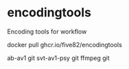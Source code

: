# encodingtools
Encoding tools for workflow

docker pull ghcr.io/five82/encodingtools

ab-av1 git
svt-av1-psy git
ffmpeg git

